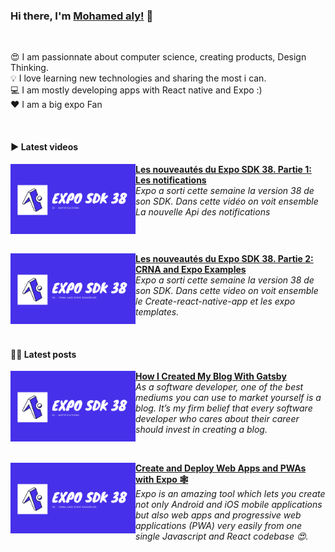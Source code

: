 ### Hi there, I'm [Mohamed aly!](https://mouhamedaly.dev) 👋

<br />

😍 I am passionnate about computer science, creating products, Design Thinking. <br />
💡 I love learning new technologies and sharing the most i can. <br />
💻 I am mostly developing apps with React native and Expo :) <br />
❤️ I am a big expo Fan

<br />

#### ▶️ Latest videos

<!-- YT LIST START -->

[<img src="https://github.com/Sidibedev/Sidibedev/blob/master/assets/video1.png" align="left" width="200" />](https://www.youtube.com/watch?v=Kn14Xu3l-6w&t)
**[Les nouveautés du Expo SDK 38. Partie 1: Les notifications](https://www.youtube.com/watch?v=Kn14Xu3l-6w&t)**
<br /> *Expo a sorti cette semaine la version 38 de son SDK. Dans cette vidéo on voit ensemble La nouvelle Api des notifications*

<img align="center" width="100%" height="0" />

[<img src="https://github.com/Sidibedev/Sidibedev/blob/master/assets/video2.png" align="left" width="200" />](https://www.youtube.com/watch?v=01qrhGKyxkg&t)
**[Les nouveautés du Expo SDK 38. Partie 2: CRNA and Expo Examples](https://www.youtube.com/watch?v=01qrhGKyxkg&t)**
<br /> *Expo a sorti cette semaine la version 38 de son SDK. Dans cette video on voit ensemble le Create-react-native-app et les expo templates.*

<img align="center" width="100%" height="0" />

#### ✍🏿 Latest posts

<!-- YT LIST START -->

[<img src="https://github.com/Sidibedev/Sidibedev/blob/master/assets/video1.png" align="left" width="200" />](https://mouhamedaly.dev/How-I-Created-My-Blog-With-Gatsby)
**[How I Created My Blog With Gatsby](https://mouhamedaly.dev/How-I-Created-My-Blog-With-Gatsby)**
<br /> *As a software developer, one of the best mediums you can use to market yourself is a blog. It’s my firm belief that every software developer who cares about their career should invest in creating a blog.*

<img align="center" width="100%" height="0" />

[<img src="https://github.com/Sidibedev/Sidibedev/blob/master/assets/video2.png" align="left" width="200" />](https://mouhamedaly.dev/Create-and-Deploy-Web-Apps-and-PWAs-with-Expo)
**[Create and Deploy Web Apps and PWAs with Expo 🕸](https://mouhamedaly.dev/Create-and-Deploy-Web-Apps-and-PWAs-with-Expo)**
<br /> *Expo is an amazing tool which lets you create not only Android and iOS mobile applications but also web apps and progressive web applications (PWA) very easily from one single Javascript and React codebase 😍.*

<img align="center" width="100%" height="0" />
